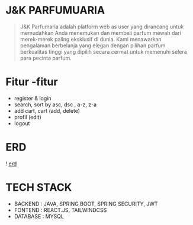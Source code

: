 # J&K PARFUMUARIA

> J&K Parfumaria adalah platform web as user yang dirancang untuk memudahkan Anda menemukan dan membeli parfum mewah dari merek-merek paling eksklusif di dunia. Kami menawarkan pengalaman berbelanja yang elegan dengan pilihan parfum berkualitas tinggi yang dipilih secara cermat untuk memenuhi selera para pecinta parfum.

# Fitur -fitur 
- register & login
- search, sort by asc, dsc , a-z, z-a
- add cart, cart (add, delete)
- profil (edit)
- logout 
  
# ERD
! [erd](erd.png)

# TECH STACK
- BACKEND  : JAVA, SPRING BOOT, SPRING SECURITY, JWT
- FONTEND  : REACT.JS, TAILWINDCSS
- DATABASE : MYSQL